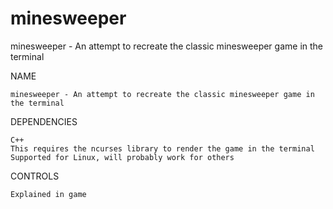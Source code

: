 # minesweeper
minesweeper - An attempt to recreate the classic minesweeper game in the terminal

NAME

    minesweeper - An attempt to recreate the classic minesweeper game in the terminal

DEPENDENCIES

    C++
    This requires the ncurses library to render the game in the terminal
    Supported for Linux, will probably work for others

CONTROLS

    Explained in game
